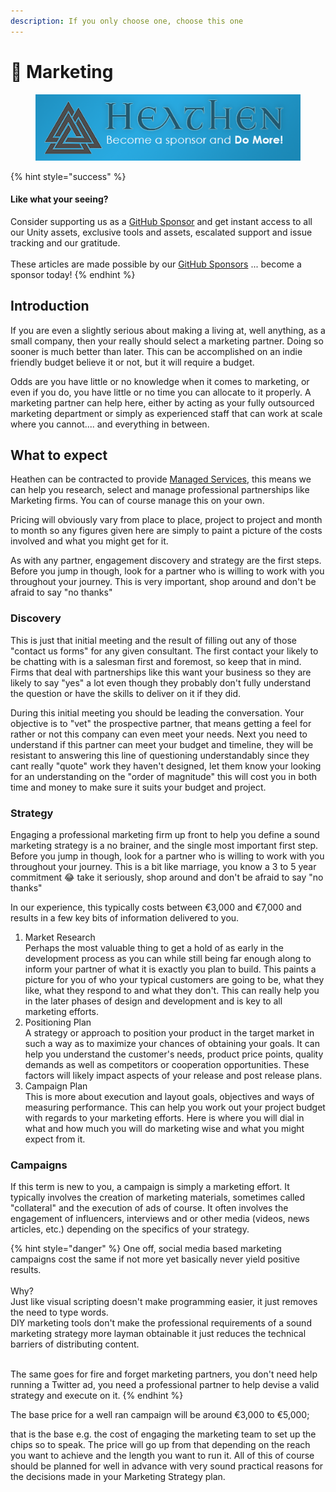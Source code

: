 ```yaml
---
description: If you only choose one, choose this one
---
```


# 📣 Marketing

<figure><img src="../../../.gitbook/assets/512x128 Sponsor Banner.png" alt="Become a sponsor and Do More"><figcaption></figcaption></figure>

{% hint style="success" %}
#### Like what your seeing?

Consider supporting us as a [GitHub Sponsor](../../become-a-sponsor.md) and get instant access to all our Unity assets, exclusive tools and assets, escalated support and issue tracking and our gratitude.\
\
These articles are made possible by our [GitHub Sponsors](https://github.com/sponsors/heathen-engineering) ... become a sponsor today!
{% endhint %}

## Introduction

If you are even a slightly serious about making a living at, well anything, as a small company, then your really should select a marketing partner. Doing so sooner is much better than later. This can be accomplished on an indie friendly budget believe it or not, but it will require a budget.

Odds are you have little or no knowledge when it comes to marketing, or even if you do, you have little or no time you can allocate to it properly. A marketing partner can help here, either by acting as your fully outsourced marketing department or simply as experienced staff that can work at scale where you cannot.... and everything in between.

## What to expect

Heathen can be contracted to provide [Managed Services](../../../services/solutions.md#managed-services), this means we can help you research, select and manage professional partnerships like Marketing firms. You can of course manage this on your own.

Pricing will obviously vary from place to place, project to project and month to month so any figures given here are simply to paint a picture of the costs involved and what you might get for it.

As with any partner, engagement discovery and strategy are the first steps. Before you jump in though, look for a partner who is willing to work with you throughout your journey. This is very important, shop around and don't be afraid to say "no thanks"

### Discovery

This is just that initial meeting and the result of filling out any of those "contact us forms" for any given consultant. The first contact your likely to be chatting with is a salesman first and foremost, so keep that in mind. Firms that deal with partnerships like this want your business so they are likely to say "yes" a lot even though they probably don't fully understand the question or have the skills to deliver on it if they did.

During this initial meeting you should be leading the conversation. Your objective is to "vet" the prospective partner, that means getting a feel for rather or not this company can even meet your needs. Next you need to understand if this partner can meet your budget and timeline, they will be resistant to answering this line of questioning understandably since they cant really "quote" work they haven't designed, let them know your looking for an understanding on the "order of magnitude" this will cost you in both time and money to make sure it suits your budget and project.

### Strategy

Engaging a professional marketing firm up front to help you define a sound marketing strategy is a no brainer, and the single most important first step. Before you jump in though, look for a partner who is willing to work with you throughout your journey. This is a bit like marriage, you know a 3 to 5 year commitment 😂 take it seriously, shop around and don't be afraid to say "no thanks"

In our experience, this typically costs between €3,000 and €7,000 and results in a few key bits of information delivered to you.

1. Market Research\
   Perhaps the most valuable thing to get a hold of as early in the development process as you can while still being far enough along to inform your partner of what it is exactly you plan to build. This paints a picture for you of who your typical customers are going to be, what they like, what they respond to and what they don't. This can really help you in the later phases of design and development and is key to all marketing efforts.
2. Positioning Plan\
   A strategy or approach to position your product in the target market in such a way as to maximize your chances of obtaining your goals. It can help you understand the customer's needs, product price points, quality demands as well as competitors or cooperation opportunities. These factors will likely impact aspects of your release and post release plans.
3. Campaign Plan\
   This is more about execution and layout goals, objectives and ways of measuring performance. This can help you work out your project budget with regards to your marketing efforts. Here is where you will dial in what and how much you will do marketing wise and what you might expect from it.

### Campaigns

If this term is new to you, a campaign is simply a marketing effort. It typically involves the creation of marketing materials, sometimes called "collateral" and the execution of ads of course. It often involves the engagement of influencers, interviews and or other media (videos, news articles, etc.) depending on the specifics of your strategy.

{% hint style="danger" %}
One off, social media based marketing campaigns cost the same if not more yet basically never yield positive results.\
\
Why?\
Just like visual scripting doesn't make programming easier, it just removes the need to type words.\
DIY marketing tools don't make the professional requirements of a sound marketing strategy more layman obtainable it just reduces the technical barriers of distributing content.

\
The same goes for fire and forget marketing partners, you don't need help running a Twitter ad, you need a professional partner to help devise a valid strategy and execute on it.
{% endhint %}

The base price for a well ran campaign will be around €3,000 to €5,000;&#x20;

that is the base e.g. the cost of engaging the marketing team to set up the chips so to speak. The price will go up from that depending on the reach you want to achieve and the length you want to run it. All of this of course should be planned for well in advance with very sound practical reasons for the decisions made in your Marketing Strategy plan.&#x20;
